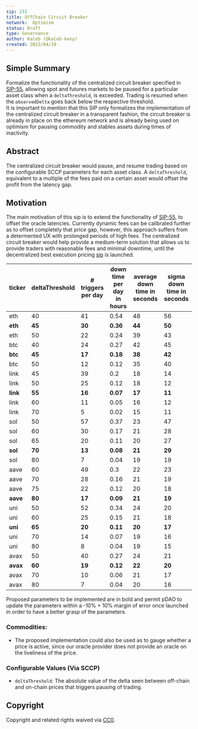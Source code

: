 ```yaml
---
sip: 231
title: OffChain Circuit Breaker
network:  Optimism 
status: Draft
type: Governance
author: Kaleb (@kaleb-keny)
created: 2022/04/19
---
```


## Simple Summary

<!--"If you can't explain it simply, you don't understand it well enough." Simply describe the outcome the proposed changes intends to achieve. This should be non-technical and accessible to a casual community member.-->

Formalize the functionality of the centralized circuit breaker specified in [SIP-55](https://sips.synthetix.io/sips/sip-55/), allowing spot and futures markets to be paused for a particular asset class when a `deltaThreshold`, is exceeded. Trading is resumed when the `observedDelta` goes back below the respective threshold.  
It is important to mention that this SIP only formalizes the implementation of the centralized circuit breaker in a transparent fashion, the circuit breaker is already in place on the ethereum network and is already being used on optimism for pausing commodity and stables assets during times of inactivity. 

## Abstract

<!--A short (~200 word) description of the proposed change, the abstract should clearly describe the proposed change. This is what *will* be done if the SIP is implemented, not *why* it should be done or *how* it will be done. If the SIP proposes deploying a new contract, write, "We propose to deploy a new contract that will do x".-->

The centralized circuit breaker would pause, and resume trading based on the configurable SCCP parameters for each asset class. A `deltaThreshold`, equivalent to a multiple of the fees paid on a certain asset would offset the profit from the latency gap.

## Motivation

<!--This is where you explain the reasoning behind how you propose to solve the problem. Why did you propose to implement the change in this way, what were the considerations and trade-offs? The rationale fleshes out what motivated the design and why particular design decisions were made. It should describe alternate designs that were considered and related work. The rationale may also provide evidence of consensus within the community, and should discuss important objections or concerns raised during discussion.-->

The main motivation of this sip is to extend the functionality of [SIP-55](https://sips.synthetix.io/sips/sip-55/), to offset the oracle latencies.
Currently dynamic fees can be calibrated further as to offset completely that price gap, however, this approach suffers from a determented UX with prolonged periods of high fees. The centralized circuit breaker would help provide a medium-term solution that allows us to provide traders with reasonable fees and minimal downtime, until the decentralized best execution pricing [sip](https://sips.synthetix.io/sips/sip-303/) is launched.

| **ticker** 	| **deltaThreshold** 	| **# triggers per day** 	| **down time per day in hours** 	| **average down time in seconds** 	| **sigma down time in seconds** 	|
|------------	|--------------------	|------------------------	|--------------------------------	|----------------------------------	|--------------------------------	|
| eth        	|         40         	|           41           	|              0.54              	|                48                	|               56               	|
| **eth**    	|       **45**       	|         **30**         	|            **0.36**            	|              **44**              	|             **50**             	|
| eth        	|         50         	|           22           	|              0.24              	|                39                	|               43               	|
| btc        	|         40         	|           24           	|              0.27              	|                42                	|               45               	|
| **btc**    	|       **45**       	|         **17**         	|            **0.18**            	|              **38**              	|             **42**             	|
| btc        	|         50         	|           12           	|              0.12              	|                35                	|               40               	|
| link       	|         45         	|           39           	|               0.2              	|                18                	|               14               	|
| link       	|         50         	|           25           	|              0.12              	|                18                	|               12               	|
| **link**   	|       **55**       	|         **16**         	|            **0.07**            	|              **17**              	|             **11**             	|
| link       	|         60         	|           11           	|              0.05              	|                16                	|               12               	|
| link       	|         70         	|            5           	|              0.02              	|                15                	|               11               	|
| sol        	|         50         	|           57           	|              0.37              	|                23                	|               47               	|
| sol        	|         60         	|           30           	|              0.17              	|                21                	|               28               	|
| sol        	|         65         	|           20           	|              0.11              	|                20                	|               27               	|
| **sol**    	|       **70**       	|         **13**         	|            **0.08**            	|              **21**              	|             **29**             	|
| sol        	|         80         	|            7           	|              0.04              	|                19                	|               19               	|
| aave       	|         60         	|           49           	|               0.3              	|                22                	|               23               	|
| aave       	|         70         	|           28           	|              0.16              	|                21                	|               19               	|
| aave       	|         75         	|           22           	|              0.12              	|                20                	|               18               	|
| **aave**   	|       **80**       	|         **17**         	|            **0.09**            	|              **21**              	|             **19**             	|
| uni        	|         50         	|           52           	|              0.34              	|                24                	|               20               	|
| uni        	|         60         	|           25           	|              0.15              	|                21                	|               18               	|
| **uni**    	|       **65**       	|         **20**         	|            **0.11**            	|              **20**              	|             **17**             	|
| uni        	|         70         	|           14           	|              0.07              	|                19                	|               16               	|
| uni        	|         80         	|            8           	|              0.04              	|                19                	|               15               	|
| avax       	|         50         	|           40           	|              0.27              	|                24                	|               21               	|
| **avax**   	|       **60**       	|         **19**         	|            **0.12**            	|              **22**              	|             **20**             	|
| avax       	|         70         	|           10           	|              0.06              	|                21                	|               17               	|
| avax       	|         80         	|            7           	|              0.04              	|                20                	|               16               	|

Proposed parameters to be implemented are in bold and permit pDAO to update the parameters within a -10% + 10% margin of error once launched in order to have a better grasp of the parameters.

### Commodities:

- The proposed implementation could also be used as to gauge whether a price is active, since our oracle provider does not provide an oracle on the liveliness of the price.

### Configurable Values (Via SCCP)

* `deltaThreshold`: The absolute value of the delta seen between off-chain and on-chain prices that triggers pausing of trading.

## Copyright

Copyright and related rights waived via [CC0](https://creativecommons.org/publicdomain/zero/1.0/).
